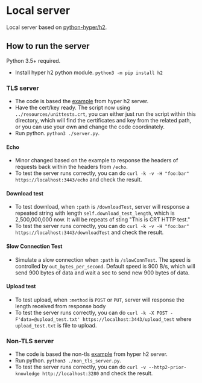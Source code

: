# Local server

Local server based on [python-hyper/h2](https://github.com/python-hyper/h2).

## How to run the server

Python 3.5+ required.

- Install hyper h2 python module. `python3 -m pip install h2`

### TLS server

- The code is based the [example](https://github.com/python-hyper/h2/blob/master/examples/asyncio/asyncio-server.py) from hyper h2 server.
- Have the cert/key ready. The script now using `../resources/unittests.crt`, you can either just run the script within this directory, which will find the certificates and key from the related path, or you can use your own and change the code coordinately.
- Run python. `python3 ./server.py`.

#### Echo

- Minor changed based on the example to response the headers of requests back within the headers from `/echo`.
- To test the server runs correctly, you can do `curl -k -v -H "foo:bar" https://localhost:3443/echo` and check the result.

#### Download test

- To test download, when `:path` is `/downloadTest`, server will response a repeated string with length `self.download_test_length`, which is 2,500,000,000 now. It will be repeats of sting "This is CRT HTTP test."
- To test the server runs correctly, you can do `curl -k -v -H "foo:bar" https://localhost:3443/downloadTest` and check the result.

#### Slow Connection Test

- Simulate a slow connection when `:path` is `/slowConnTest`. The speed is controlled by `out_bytes_per_second`. Default speed is 900 B/s, which will send 900 bytes of data and wait a sec to send new 900 bytes of data.

#### Upload test

- To test upload, when `:method` is `POST` or `PUT`, server will response the length received from response body
- To test the server runs correctly, you can do `curl -k -X POST -F'data=@upload_test.txt' https://localhost:3443/upload_test` where `upload_test.txt` is file to upload.

### Non-TLS server

- The code is based the non-tls [example](http://python-hyper.org/projects/h2/en/stable/basic-usage.html) from hyper h2 server.
- Run python. `python3 ./non_tls_server.py`.
- To test the server runs correctly, you can do `curl -v --http2-prior-knowledge http://localhost:3280` and check the result.

